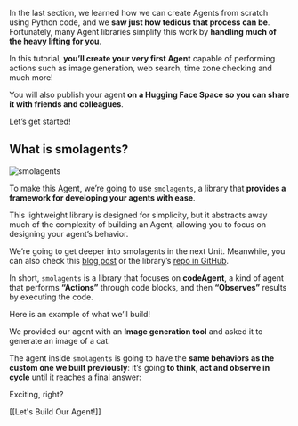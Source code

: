 In the last section, we learned how we can create Agents from scratch using Python code, and we **saw just how tedious that process can be**. Fortunately, many Agent libraries simplify this work by **handling much of the heavy lifting for you**.

In this tutorial, **you’ll create your very first Agent** capable of performing actions such as image generation, web search, time zone checking and much more!

You will also publish your agent **on a Hugging Face Space so you can share it with friends and colleagues**.

Let’s get started!

## What is smolagents?

![smolagents](https://huggingface.co/datasets/agents-course/course-images/resolve/main/en/unit1/smolagents.png)

To make this Agent, we’re going to use `smolagents`, a library that **provides a framework for developing your agents with ease**.

This lightweight library is designed for simplicity, but it abstracts away much of the complexity of building an Agent, allowing you to focus on designing your agent’s behavior.

We’re going to get deeper into smolagents in the next Unit. Meanwhile, you can also check this [blog post](https://huggingface.co/blog/smolagents) or the library’s [repo in GitHub](https://github.com/huggingface/smolagents).

In short, `smolagents` is a library that focuses on **codeAgent**, a kind of agent that performs **“Actions”** through code blocks, and then **“Observes”** results by executing the code.

Here is an example of what we’ll build!

We provided our agent with an **Image generation tool** and asked it to generate an image of a cat.

The agent inside `smolagents` is going to have the **same behaviors as the custom one we built previously**: it’s going **to think, act and observe in cycle** until it reaches a final answer:

Exciting, right?

[[Let's Build Our Agent!]]
